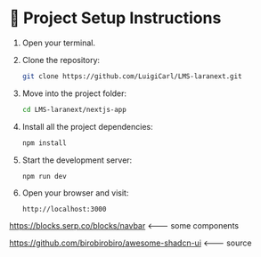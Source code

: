 # 🚀 Project Setup Instructions

1. Open your terminal.

2. Clone the repository:

   ```bash
   git clone https://github.com/LuigiCarl/LMS-laranext.git
   ```

3. Move into the project folder:

   ```bash
   cd LMS-laranext/nextjs-app
   ```

4. Install all the project dependencies:

   ```bash
   npm install
   ```

5. Start the development server:

   ```bash
   npm run dev
   ```

6. Open your browser and visit:

   ```
   http://localhost:3000
   ```

https://blocks.serp.co/blocks/navbar <--- some components

https://github.com/birobirobiro/awesome-shadcn-ui <--- source
